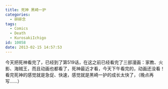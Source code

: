 ```yaml
---
title: 死神 黑崎一护
categories:
  - 碎碎念
tags:
  - Comics
  - Death
  - KurosakiIchigo
id: 10058
date: 2013-02-15 14:57:53
---
```


今天把死神看完了，已经到了第519话，在这之前已经看完了三部漫画：家教、火影、海贼王，而且动画也都看了，死神最近才看，今天下午看完的，动画还没看！
看完死神的感觉就是急促、快速，感觉就是黑崎一护的成长太快了，（晚点再写……）